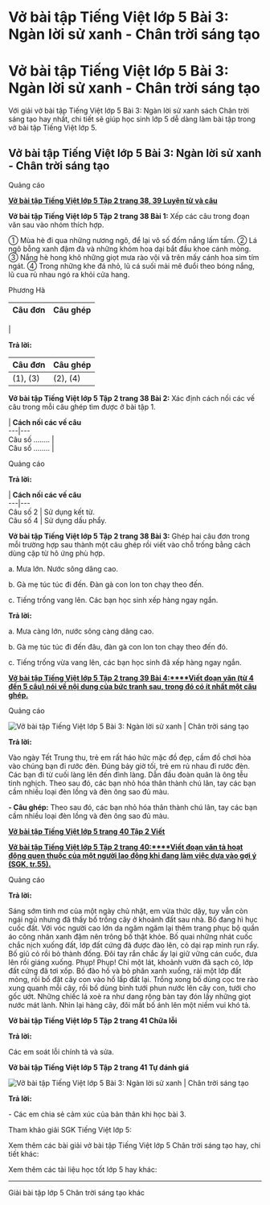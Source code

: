 # Vở bài tập Tiếng Việt lớp 5 Bài 3: Ngàn lời sử xanh - Chân trời sáng tạo

# Vở bài tập Tiếng Việt lớp 5 Bài 3: Ngàn lời sử xanh - Chân trời sáng tạo

Với giải vở bài tập Tiếng Việt lớp 5 Bài 3: Ngàn lời sử xanh sách Chân trời sáng tạo hay nhất, chi tiết sẽ giúp học sinh lớp 5 dễ dàng làm bài tập trong vở bài tập Tiếng Việt lớp 5.

## Vở bài tập Tiếng Việt lớp 5 Bài 3: Ngàn lời sử xanh - Chân trời sáng tạo

Quảng cáo

[**Vở bài tập Tiếng Việt lớp 5 Tập 2 trang 38, 39 Luyện từ và câu**](https://vietjack.com/vbt-tieng-viet-5-ct/luyen-tu-va-cau-trang-38-vbt-tieng-viet-5-tap-2.jsp)

**Vở bài tập Tiếng Việt lớp 5 Tập 2 trang 38 Bài 1:** Xếp các câu trong đoạn văn sau vào nhóm thích hợp.

① Mùa hè đi qua những nương ngô, để lại vô số đốm nắng lấm tấm. ② Lá ngô bỗng xanh đậm đà và những khóm hoa dại bắt đầu khoe cánh mỏng. ③ Nắng hè hong khô những giọt mưa rào vội vã trên mấy cánh hoa sim tím ngát. ④ Trong những khe đá nhỏ, lũ cá suối mải mê đuổi theo bóng nắng, lũ cua rủ nhau ngó ra khỏi cửa hang.

Phương Hà

**Câu đơn** | **Câu ghép**  
---|---  
|   
  
**Trả lời:**

**Câu đơn** | **Câu ghép**  
---|---  
(1), (3) | (2), (4)  
  
**Vở bài tập Tiếng Việt lớp 5 Tập 2 trang 38 Bài 2:** Xác định cách nối các vế câu trong mỗi câu ghép tìm được ở bài tập 1.

| **Cách nối các vế câu**  
---|---  
Câu số ........ |   
Câu số ........ |   
  
Quảng cáo

**Trả lời:**

| **Cách nối các vế câu**  
---|---  
Câu số 2 | Sử dụng kết từ.  
Câu số 4 | Sử dụng dấu phẩy.  
  
**Vở bài tập Tiếng Việt lớp 5 Tập 2 trang 38 Bài 3:** Ghép hai câu đơn trong mỗi trường hợp sau thành một câu ghép rồi viết vào chỗ trống bằng cách dùng cặp từ hô ứng phù hợp.

a. Mưa lớn. Nước sông dâng cao.

b. Gà mẹ túc túc đi đến. Đàn gà con lon ton chạy theo đến.

c. Tiếng trống vang lên. Các bạn học sinh xếp hàng ngay ngắn.

**Trả lời:**

a. Mưa càng lớn, nước sông càng dâng cao.

b. Gà mẹ túc túc đi đến đâu, đàn gà con lon ton chạy theo đến đó.

c. Tiếng trống vừa vang lên, các bạn học sinh đã xếp hàng ngay ngắn.

[**Vở bài tập Tiếng Việt lớp 5 Tập 2 trang 39 Bài 4:****Viết đoạn văn (từ 4 đến 5 câu) nói về nội dung của bức tranh sau, trong đó có ít nhất một câu ghép.**](https://vietjack.com/vbt-tieng-viet-5-ct/viet-doan-van-noi-ve-noi-dung-cua-buc-tranh-sau-trong-do-co-vm.jsp)

Quảng cáo

![Vở bài tập Tiếng Việt lớp 5 Bài 3: Ngàn lời sử xanh | Chân trời sáng tạo](https://vietjack.com/vbt-tieng-viet-5-ct/images/bai-3-ngan-loi-su-xanh-236790.PNG)

**Trả lời:**

Vào ngày Tết Trung thu, trẻ em rất háo hức mặc đồ đẹp, cầm đồ chơi hòa vào chúng bạn đi rước đèn. Đúng bảy giờ tối, trẻ em rủ nhau đi rước đèn. Các bạn đi từ cuối làng lên đến đình làng. Dẫn đầu đoàn quân là ông tễu tinh nghịch. Theo sau đó, các bạn nhỏ hóa thân thành chú lân, tay các bạn cầm nhiều loại đèn lồng và đèn ông sao đủ màu.

**\- Câu ghép:** Theo sau đó, các bạn nhỏ hóa thân thành chú lân, tay các bạn cầm nhiều loại đèn lồng và đèn ông sao đủ màu.

[**Vở bài tập Tiếng Việt lớp 5 trang 40 Tập 2 Viết**](https://vietjack.com/vbt-tieng-viet-5-ct/viet-trang-40-vbt-tieng-viet-5-tap-2.jsp)

[**Vở bài tập Tiếng Việt lớp 5 Tập 2 trang 40:****Viết đoạn văn tả hoạt động quen thuộc của một người lao động khi đang làm việc dựa vào gợi ý (SGK, tr.55).**](https://vietjack.com/vbt-tieng-viet-5-ct/viet-doan-van-ta-hoat-dong-quen-thuoc-cua-mot-nguoi-lao-dong-vm.jsp)

Quảng cáo

**Trả lời:**

Sáng sớm tinh mơ của một ngày chủ nhật, em vừa thức dậy, tuy vẫn còn ngái ngủ nhưng đã thấy bố trồng cây ở khoảnh đất sau nhà. Bố đang hì hục cuốc đất. Với vóc người cao lớn da ngăm ngăm lại thêm trang phục bộ quần áo công nhân xanh đậm nên trông bố thật khỏe. Bố quai những nhát cuốc chắc nịch xuống đất, lớp đất cứng đã được đào lên, cỏ dại rạp mình run rẩy. Bố giũ cỏ rồi bỏ thành đống. Đôi tay rắn chắc ấy lại giữ vững cán cuốc, đưa lên rồi giáng xuống. Phụp! Phụp! Chỉ một lát, khoảnh vườn đã sạch cỏ, lớp đất cứng đã tơi xốp. Bố đào hố và bỏ phân xanh xuống, rải một lớp đất mỏng, rồi bố đặt cây con vào hố lấp đất lại. Trồng xong bố dùng cọc tre rào xung quanh mỗi cây, rồi bố dùng bình tưới phun nước lên cây con, tưới cho gốc ướt. Những chiếc lá xoè ra như dang rộng bàn tay đón lấy những giọt nước mát lành. Nhìn lại hàng cây, đôi mắt bố ánh lên một niềm vui khó tả.

**Vở bài tập Tiếng Việt lớp 5 Tập 2 trang 41 Chữa lỗi**

**Trả lời:**

Các em soát lỗi chính tả và sửa. 

**Vở bài tập Tiếng Việt lớp 5 Tập 2 trang 41 Tự đánh giá**

![Vở bài tập Tiếng Việt lớp 5 Bài 3: Ngàn lời sử xanh | Chân trời sáng tạo](https://vietjack.com/vbt-tieng-viet-5-ct/images/bai-3-ngan-loi-su-xanh-236788.PNG)

**Trả lời:**

\- Các em chia sẻ cảm xúc của bản thân khi học bài 3.

Tham khảo giải SGK Tiếng Việt lớp 5:

Xem thêm các bài giải vở bài tập Tiếng Việt lớp 5 Chân trời sáng tạo hay, chi tiết khác:

Xem thêm các tài liệu học tốt lớp 5 hay khác:

* * *

Giải bài tập lớp 5 Chân trời sáng tạo khác
